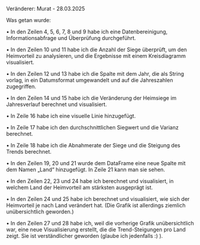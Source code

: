 Veränderer: Murat - 28.03.2025

Was getan wurde:

• In den Zeilen 4, 5, 6, 7, 8 und 9 habe ich eine Datenbereinigung, Informationsabfrage und Überprüfung durchgeführt.
                 
• In den Zeilen 10 und 11 habe ich die Anzahl der Siege überprüft, um den Heimvorteil zu analysieren, und die Ergebnisse mit einem Kreisdiagramm visualisiert.
               
• In den Zeilen 12 und 13 habe ich die Spalte mit dem Jahr, die als String vorlag, in ein Datumsformat umgewandelt und auf die Jahreszahlen zugegriffen.
              
• In den Zeilen 14 und 15 habe ich die Veränderung der Heimsiege im Jahresverlauf berechnet und visualisiert.

• In Zeile 16 habe ich eine visuelle Linie hinzugefügt.

• In Zeile 17 habe ich den durchschnittlichen Siegwert und die Varianz berechnet.

• In Zeile 18 habe ich die Abnahmerate der Siege und die Steigung des Trends berechnet.

• In den Zeilen 19, 20 und 21 wurde dem DataFrame eine neue Spalte mit dem Namen „Land“ hinzugefügt. In Zeile 21 kann man sie sehen.

• In den Zeilen 22, 23 und 24 habe ich berechnet und visualisiert, in welchem Land der Heimvorteil am stärksten ausgeprägt ist.

• In den Zeilen 24 und 25 habe ich berechnet und visualisiert, wie sich der Heimvorteil je nach Land verändert hat. (Die Grafik ist allerdings ziemlich unübersichtlich geworden.)

• In den Zeilen 27 und 28 habe ich, weil die vorherige Grafik unübersichtlich war, eine neue Visualisierung erstellt, die die Trend-Steigungen pro Land zeigt. Sie ist verständlicher geworden (glaube ich jedenfalls :) ).
